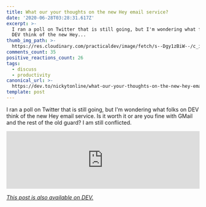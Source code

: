 ```yaml
---
title: What our your thoughts on the new Hey email service?
date: '2020-06-28T03:28:31.617Z'
excerpt: >-
  I ran a poll on Twitter that is still going, but I'm wondering what folks on
  DEV think of the new Hey...
thumb_img_path: >-
  https://res.cloudinary.com/practicaldev/image/fetch/s--Dgy1zBiW--/c_imagga_scale,f_auto,fl_progressive,h_420,q_auto,w_1000/https://dev-to-uploads.s3.amazonaws.com/i/mujuivymljr71rgv9cjq.png
comments_count: 35
positive_reactions_count: 26
tags:
  - discuss
  - productivity
canonical_url: >-
  https://dev.to/nickytonline/what-our-your-thoughts-on-the-new-hey-email-service-5h57
template: post
---
```


I ran a poll on Twitter that is still going, but I'm wondering what folks on DEV think of the new Hey email service. Is it worth it or are you fine with GMail and the rest of the old guard? I am still conflicted.

<iframe class="liquidTag" src="https://dev.to/embed/twitter?args=1277000517294665731" style="border: 0; width: 100%;"></iframe>

_[This post is also available on DEV.](https://dev.to/nickytonline/what-our-your-thoughts-on-the-new-hey-email-service-5h57)_

<script>
const parent = document.getElementsByTagName('head')[0];
const script = document.createElement('script');
script.type = 'text/javascript';
script.src = 'https://cdnjs.cloudflare.com/ajax/libs/iframe-resizer/4.1.1/iframeResizer.min.js';
script.charset = 'utf-8';
script.onload = function() {
    window.iFrameResize({}, '.liquidTag');
};
parent.appendChild(script);
</script>
